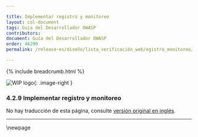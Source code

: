 ```yaml
---

title: Implementar registro y monitoreo
layout: col-document
tags: Guía del Desarrollador OWASP
contributors:
document: Guía del Desarrollador OWASP
order: 46290
permalink: /release-es/diseño/lista_verificación_web/egistro_monitoreo/

---
```


{% include breadcrumb.html %}

<style type="text/css">
.image-right {
  height: 180px;
  display: block;
  margin-left: auto;
  margin-right: auto;
  float: right;
}
</style>

![WIP logo](../../../assets/images/dg_wip.png "Trabajo en curso"){: .image-right }

### 4.2.9 Implementar registro y monitoreo

No hay traducción de esta página, consulte [versión original en inglés][release060209].

----

[release060209]: https://github.com/OWASP/www-project-developer-guide/blob/main/release/06-design/02-web-app-checklist/09-logging-monitoring.md

\newpage
